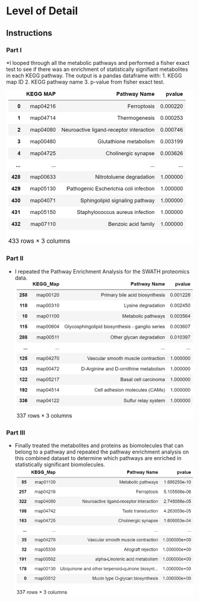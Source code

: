 # Level of Detail

## Instructions

### Part I

*I looped through all the metabolic pathways and performed a fisher exact test to see if there was an enrichment of statistically signifiant metabolites in each KEGG pathway.  The output is a pandas dataframe with:
	1. KEGG map ID
	2. KEGG pathway name
	3. p-value from fisher exact test.

  ![PEA_output.png](images/PEA_output.png)

### Part II

* I repeated the Pathway Enrichment Analysis for the SWATH proteomics data. 
![PEA_output_SWATH.png](images/PEA_output_SWATH.png)

### Part III

* Finally treated the metabolites and proteins as biomolecules that can belong to a pathway and repeated the pathway enrichment analysis on this combined dataset to determine which pathways are enriched in statistically significant biomolecules.
  ![PEA_output_combined.png](images/PEA_output_combined.png)

